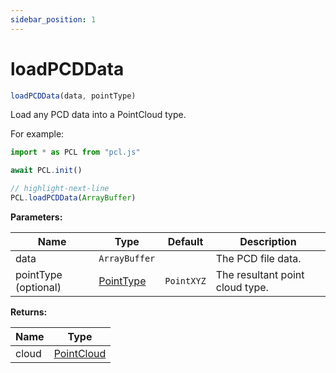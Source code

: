 ```yaml
---
sidebar_position: 1
---
```


# loadPCDData

```ts
loadPCDData(data, pointType)
```

Load any PCD data into a PointCloud type.

For example:

```ts
import * as PCL from "pcl.js"

await PCL.init()

// highlight-next-line
PCL.loadPCDData(ArrayBuffer)
```

**Parameters:**

| Name                 | Type        | Default    | Description                     |
| -------------------- | ----------- | ---------- | ------------------------------- |
| data             | `ArrayBuffer`    |            | The PCD file data.   |
| pointType (optional) | [PointType](/docs/api/basic-structures#pointtype) | `PointXYZ` | The resultant point cloud type. |

**Returns:**

| Name  | Type                                     |
| ----- | ---------------------------------------- |
| cloud | [PointCloud](/docs/api/basic-structures#pointcloud) |
